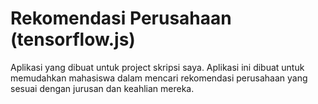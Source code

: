 # Rekomendasi Perusahaan (tensorflow.js)
Aplikasi yang dibuat untuk project skripsi saya. Aplikasi ini dibuat untuk memudahkan mahasiswa dalam mencari rekomendasi perusahaan yang sesuai dengan jurusan dan keahlian mereka.